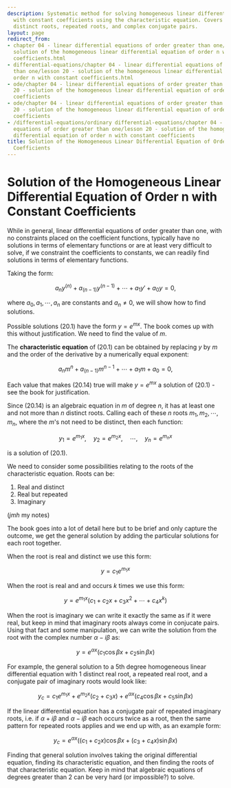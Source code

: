 ```yaml
---
description: Systematic method for solving homogeneous linear differential equations
  with constant coefficients using the characteristic equation. Covers cases of real
  distinct roots, repeated roots, and complex conjugate pairs.
layout: page
redirect_from:
- chapter 04 - linear differential equations of order greater than one/lesson 20 -
  solution of the homogeneous linear differential equation of order n with constant
  coefficients.html
- differential-equations/chapter 04 - linear differential equations of order greater
  than one/lesson 20 - solution of the homogeneous linear differential equation of
  order n with constant coefficients.html
- ode/chapter 04 - linear differential equations of order greater than one/lesson
  20 - solution of the homogeneous linear differential equation of order n with constant
  coefficients
- ode/chapter 04 - linear differential equations of order greater than one/lesson
  20 - solution of the homogeneous linear differential equation of order n with constrant
  coefficients
- /differential-equations/ordinary differential-equations/chapter 04 - linear differential
  equations of order greater than one/lesson 20 - solution of the homogeneous linear
  differential equation of order n with constant coefficients
title: Solution of the Homogeneous Linear Differential Equation of Order n with Constant
  Coefficients
---
```


# Solution of the Homogeneous Linear Differential Equation of Order n with Constant Coefficients

While in general, linear differential equations of order greater than one, with no constraints placed on the coefficient functions, typically have no solutions in terms of elementary functions or are at least very difficult to solve, if we constraint the coefficients to constants, we can readily find solutions in terms of elementary functions.

Taking the form:

$$ \tag{20.1} a_ny^{(n)} + a_{(n-1)}y^{(n-1)} + \cdots + a_1y' + a_0y = 0, $$

where $a_0,a_1,\cdots,a_n$ are constants and $a_n \neq 0$, we will show how to find solutions.

Possible solutions $(20.1)$ have the form $y = e^{mx}$. The book comes up with this without justification. We need to find the value of $m$.

The **characteristic equation** of (20.1) can be obtained by replacing $y$ by $m$ and the order of the derivative by a numerically equal exponent:

$$ \tag{20.14} a_nm^{n} + a_{(n-1)}m^{n-1} + \cdots + a_1m + a_0 = 0, $$

Each value that makes $(20.14)$ true will make $y = e^{mx}$ a solution of $(20.1)$ - see the book for justification.

Since $(20.14)$ is an algebraic equation in $m$ of degree $n$, it has at least one and not more than $n$ distinct roots. Calling each of these $n$ roots $m_1,m_2,\cdots,m_n$, where the $m$'s not need to be distinct, then each function:

$$ \tag{20.15} y_1 = e^{m_1 x}, \quad y_2 = e^{m_2 x}, \quad \cdots, \quad y_n = e^{m_n x} $$

is a solution of $(20.1)$.

We need to consider some possibilities relating to the roots of the characteristic equation. Roots can be:

1. Real and distinct
2. Real but repeated
3. Imaginary

(*jmh* my notes)

The book goes into a lot of detail here but to be brief and only capture the outcome, we get the general solution by adding the particular solutions for each root together.

When the root is real and distinct we use this form:

$$ y = c_1 e^{m_1 x} $$

When the root is real and and occurs $k$ times we use this form:

$$ y = e^{m_1 x} (c_1 + c_2 x + c_3x^2 + \cdots + c_4x^k) $$

When the root is imaginary we can write it exactly the same as if it were real, but keep in mind that imaginary roots always come in conjucate pairs. Using that fact and some manipulation, we can write the solution from the root with the complex number $\alpha - i\beta$ as:

$$ y = e^{\alpha x}(c_1\cos\beta x + c_2\sin\beta x) $$


For example, the general solution to a 5th degree homogeneous linear differential equation with 1 distinct real root, a repeated real root, and a conjugate pair of imaginary roots would look like:

$$ y_c = c_1 e^{m_1 x} + e^{m_2 x}(c_2 + c_3x) + e^{\alpha x}(c_4\cos\beta x + c_5\sin\beta x) $$

If the linear differential equation has a conjugate pair of repeated imaginary roots, i.e. if $\alpha + i \beta$ and $\alpha - i \beta$ each occurs twice as a root, then the same pattern for repeated roots applies and we end up with, as an example form:

$$ y_c = e^{\alpha x} ((c_1 + c_2 x) \cos{\beta x} + (c_3 + c_4 x) \sin{\beta x}) $$

Finding that general solution involves taking the original differential equation, finding its characteristic equation, and then finding the roots of that characteristic equation. Keep in mind that algebraic equations of degrees greater than 2 can be very hard (or impossible?) to solve.